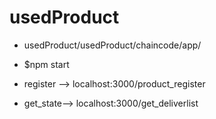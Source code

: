 # usedProduct
* usedProduct/usedProduct/chaincode/app/
* $npm start
* register --> localhost:3000/product_register

* get_state--> localhost:3000/get_deliverlist

